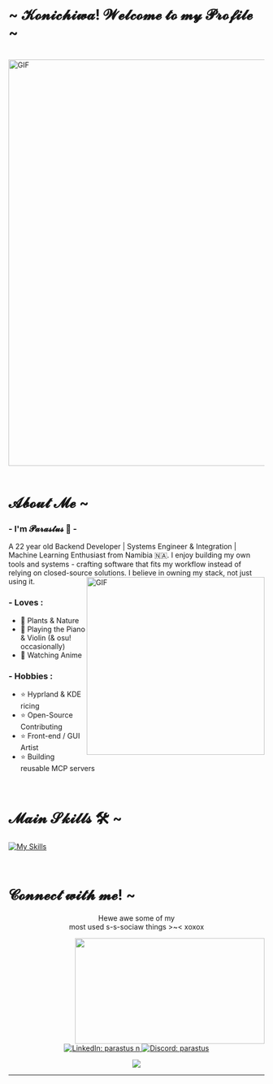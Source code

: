  <center>
<h1 align="left">~ 𝓚𝓸𝓷𝓲𝓬𝓱𝓲𝔀𝓪! 𝓦𝓮𝓵𝓬𝓸𝓶𝓮 𝓽𝓸 𝓶𝔂 𝓟𝓻𝓸𝓯𝓲𝓵𝓮 ~</h1>
<br>
<div align="left">

 <div align="left">
<img hight="150" width="800" alt="GIF" align="center" src="https://i.pinimg.com/originals/be/51/11/be5111b4f7b764568f1ad20394a562f3.gif">
</div>

</br>


# 𝓐𝓫𝓸𝓾𝓽 𝓜𝓮 ~

### - I'm 𝓟𝓪𝓻𝓪𝓼𝓽𝓾𝓼 💫 - 
A 22 year old Backend Developer | Systems Engineer & Integration |  Machine Learning Enthusiast from Namibia 🇳🇦.
I enjoy building my own tools and systems - crafting software that fits my workflow instead of relying on closed-source solutions. I believe in owning my stack, not just using it.
<img hight="200" width="350" alt="GIF" align="right" src="https://i.pinimg.com/originals/be/6d/ed/be6ded46b365626b0812a41b75875d59.gif">

### - Loves :
- 🌱 Plants & Nature
- 🎹 Playing the Piano & Violin (& osu! occasionally)
- 🐸 Watching Anime

### - Hobbies : 
- ⭐ Hyprland & KDE ricing
- ⭐ Open-Source Contributing
- ⭐ Front-end / GUI Artist
- ⭐ Building reusable MCP servers



</br>


# 𝓜𝓪𝓲𝓷 𝓢𝓴𝓲𝓵𝓵𝓼 🛠 ~
[![My Skills](https://skillicons.dev/icons?i=py,regex,github,git,mongodb,mysql,eclipse,java,spring,js,nodejs,react,express,jest,jenkins,cpp,cs,dotnet,html,css,bootstrap,pug,php,androidstudio,blender,ps,notion)](https://skillicons.dev)
</br>

</br>





# 𝓒𝓸𝓷𝓷𝓮𝓬𝓽 𝔀𝓲𝓽𝓱 𝓶𝓮! ~
 <p align="center">Hewe awe some of my <br>
most used s-s-sociaw things >~< xoxox</p>
 <div align="center">
 
<img src="https://i.imgur.com/KXx0cCx.gif" align="right" width="373.5px" height="208.5px">
  </div>
<br>
<p align="center">
  <a href="https://www.linkedin.com/in/parastus-n-244882279/" target="_blank" rel="noopener noreferrer">
    <img
      src="https://img.shields.io/badge/parastus%20n-%230A66C2.svg?style=for-the-badge&logo=linkedin&logoColor=white"
      alt="LinkedIn: parastus n"
    />
  </a>
  <a href="https://discord.com/users/803397532302311424" target="_blank" rel="noopener noreferrer">
    <img
      src="https://img.shields.io/badge/parastus%20%7C%20discord-%235865F2.svg?style=for-the-badge&logo=discord&logoColor=white"
      alt="Discord: parastus"
    />
  </a>
</p>
</div>




<p align="center" >  
  <a href="https://github.com/anuraghazra/github-readme-stats"> 
<img  src="https://github-readme-stats.vercel.app/api?username=Xx-Ashutosh-xX&&show_icons=true&theme=radical"/>
  </a>
  </p>

*************

